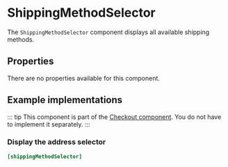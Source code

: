 # ShippingMethodSelector

The `ShippingMethodSelector` component displays all available shipping methods.

 
## Properties

There are no properties available for this component.

## Example implementations

::: tip 
This component is part of the [Checkout component](./checkout.md). You do not have to implement it separately.
::: 

### Display the address selector

```ini
[shippingMethodSelector]
```